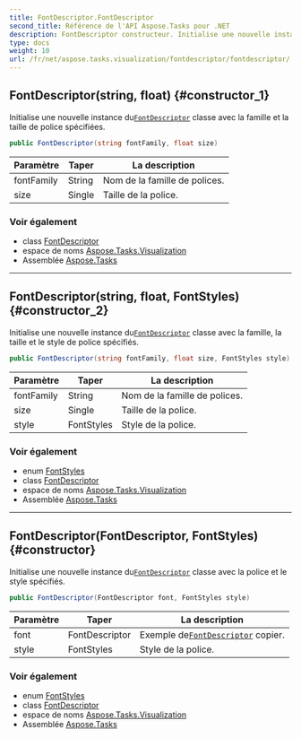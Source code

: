 ```yaml
---
title: FontDescriptor.FontDescriptor
second_title: Référence de l'API Aspose.Tasks pour .NET
description: FontDescriptor constructeur. Initialise une nouvelle instance duFontDescriptor classe avec la famille et la taille de police spécifiées.
type: docs
weight: 10
url: /fr/net/aspose.tasks.visualization/fontdescriptor/fontdescriptor/
---
```

## FontDescriptor(string, float) {#constructor_1}

Initialise une nouvelle instance du[`FontDescriptor`](../) classe avec la famille et la taille de police spécifiées.

```csharp
public FontDescriptor(string fontFamily, float size)
```

| Paramètre | Taper | La description |
| --- | --- | --- |
| fontFamily | String | Nom de la famille de polices. |
| size | Single | Taille de la police. |

### Voir également

* class [FontDescriptor](../)
* espace de noms [Aspose.Tasks.Visualization](../../fontdescriptor/)
* Assemblée [Aspose.Tasks](../../../)

---

## FontDescriptor(string, float, FontStyles) {#constructor_2}

Initialise une nouvelle instance du[`FontDescriptor`](../) classe avec la famille, la taille et le style de police spécifiés.

```csharp
public FontDescriptor(string fontFamily, float size, FontStyles style)
```

| Paramètre | Taper | La description |
| --- | --- | --- |
| fontFamily | String | Nom de la famille de polices. |
| size | Single | Taille de la police. |
| style | FontStyles | Style de la police. |

### Voir également

* enum [FontStyles](../../fontstyles/)
* class [FontDescriptor](../)
* espace de noms [Aspose.Tasks.Visualization](../../fontdescriptor/)
* Assemblée [Aspose.Tasks](../../../)

---

## FontDescriptor(FontDescriptor, FontStyles) {#constructor}

Initialise une nouvelle instance du[`FontDescriptor`](../) classe avec la police et le style spécifiés.

```csharp
public FontDescriptor(FontDescriptor font, FontStyles style)
```

| Paramètre | Taper | La description |
| --- | --- | --- |
| font | FontDescriptor | Exemple de[`FontDescriptor`](../) copier. |
| style | FontStyles | Style de la police. |

### Voir également

* enum [FontStyles](../../fontstyles/)
* class [FontDescriptor](../)
* espace de noms [Aspose.Tasks.Visualization](../../fontdescriptor/)
* Assemblée [Aspose.Tasks](../../../)


